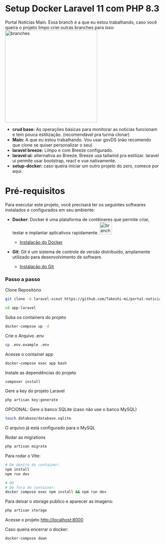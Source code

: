 
# Setup Docker Laravel 11 com PHP 8.3
Portal Notícias Main.
Essa branch é a que eu estou trabalhando, caso você queira o projeto limpo criei outras branches para isso:
<img src="https://github.com/user-attachments/assets/53127274-d463-4924-855b-de5f162514b2" alt="branches" height="300" width="300"/>

- **crud base:** As operações básicas para monitorar as notícias funcionam e tem pouca estilização. (recomendável pra turma clonar)
- **Main:** A que eu estou trabalhando. Vou usar govDS (não recomendo que clone se quiser personalizar o seu)
- **laravel breeze:** Limpo e com Breeze configurado.
- **laravel ui:** alternativa ao Breeze. Breeze usa tailwind pra estilizar. laravel ui permite usar bootstrap, react e vue nativamente.
- **setup-docker:** caso queira iniciar um outro projeto do zero, comece por aqui.


# Pré-requisitos

Para executar este projeto, você precisará ter os seguintes softwares instalados e configurados em seu ambiente:

- **Docker**: Docker é uma plataforma de contêineres que permite criar, testar e implantar aplicativos rapidamente.  <img src="https://github.com/user-attachments/assets/e6d27697-bdd4-4534-9310-31e6f5e39ca7" alt="branches" height="40" width="40"/>
  - [Instalação do Docker](https://docs.docker.com/get-docker/) 

- **Git**: Git é um sistema de controle de versão distribuído, amplamente utilizado para desenvolvimento de software.
  - [Instalação do Git](https://git-scm.com/book/en/v2/Getting-Started-Installing-Git)



### Passo a passo
Clone Repositório
```sh
git clone -b laravel-scout https://github.com/Takeshi-mi/portal-noticias-Laravel.git app-laravel
```
```sh
cd app-laravel
```

Suba os containers do projeto
```sh
docker-compose up -d
```


Crie o Arquivo .env
```sh
cp .env.example .env
```

Acesse o container app
```sh
docker-compose exec app bash
```


Instale as dependências do projeto
```sh
composer install
```

Gere a key do projeto Laravel
```sh
php artisan key:generate
```

OPCIONAL: Gere o banco SQLite (caso não use o banco MySQL)
```sh
touch database/database.sqlite
```
O arquivo já está configurado para o MySQL

Rodar as migrations
```sh
php artisan migrate
```

Para rodar o Vite:
```sh
# De dentro do container:
npm install
npm run dev

# OU
# De fora do container:
docker compose exec npm install && npm run dev
```
Para deixar o storage publico e aparecer as imagens:
```sh
php artisan storage
```
Acesse o projeto
[http://localhost:8000](http://localhost:8000)

Caso queira encerrar o docker:
```sh
docker-compose down
```
